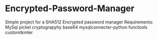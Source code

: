 # Encrypted-Password-Manager
Simple project for a SHA512 Encrypted password manager
Requirements:
    MySql
    pickel
    cryptograpyhy
    base64
    mysqlconnecter-python
    functools
    customtkinter
    
